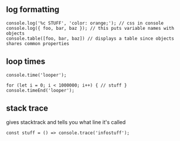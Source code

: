 ## log formatting 
```
console.log('%c STUFF', 'color: orange;'); // css in console
console.log({ foo, bar, baz }); // this puts variable names with objects
console.table([foo, bar, baz]) // displays a table since objects shares common properties
```

## loop times 
```
console.time('looper'); 

for (let i = 0; i < 1000000; i++) { // stuff }
console.timeEnd('looper');
```

## stack trace
gives stacktrack and tells you what line it's called
```
const stuff = () => console.trace('infostuff');
```
